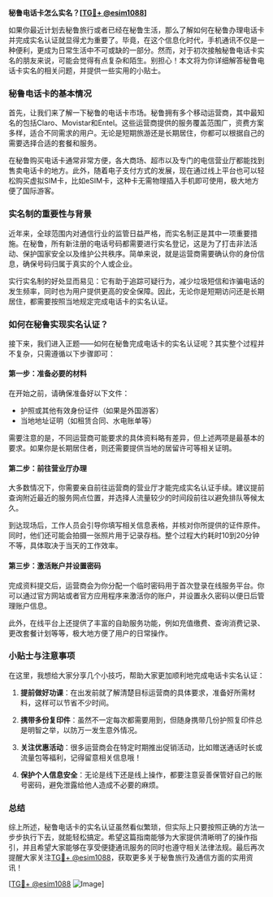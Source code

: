**秘鲁电话卡怎么实名？[[TG💪+ @esim1088](https://t.me/s/esim1088)]**

如果你最近计划去秘鲁旅行或者已经在秘鲁生活，那么了解如何在秘鲁办理电话卡并完成实名认证就显得尤为重要了。毕竟，在这个信息化时代，手机通讯不仅是一种便利，更成为日常生活中不可或缺的一部分。然而，对于初次接触秘鲁电话卡实名的朋友来说，可能会觉得有点复杂和陌生。别担心！本文将为你详细解答秘鲁电话卡实名的相关问题，并提供一些实用的小贴士。

### 秘鲁电话卡的基本情况

首先，让我们来了解一下秘鲁的电话卡市场。秘鲁拥有多个移动运营商，其中最知名的包括Claro、Movistar和Entel。这些运营商提供的服务覆盖范围广，资费方案多样，适合不同需求的用户。无论是短期旅游还是长期居住，你都可以根据自己的需要选择合适的套餐和服务。

在秘鲁购买电话卡通常非常方便，各大商场、超市以及专门的电信营业厅都能找到售卖电话卡的地方。此外，随着电子支付方式的发展，现在通过线上平台也可以轻松购买虚拟SIM卡，比如eSIM卡，这种卡无需物理插入手机即可使用，极大地方便了国际游客。

### 实名制的重要性与背景

近年来，全球范围内对通信行业的监管日益严格，而实名制正是其中一项重要措施。在秘鲁，所有新注册的电话号码都需要进行实名登记，这是为了打击非法活动、保护国家安全以及维护公共秩序。简单来说，就是运营商需要确认你的身份信息，确保号码归属于真实的个人或企业。

实行实名制的好处显而易见：它有助于追踪可疑行为，减少垃圾短信和诈骗电话的发生频率，同时也为用户提供更高的安全保障。因此，无论你是短期访问还是长期居住，都需要按照当地规定完成电话卡的实名认证。

### 如何在秘鲁实现实名认证？

接下来，我们进入正题——如何在秘鲁完成电话卡的实名认证呢？其实整个过程并不复杂，只需遵循以下步骤即可：

#### 第一步：准备必要的材料

在开始之前，请确保准备好以下文件：
- 护照或其他有效身份证件（如果是外国游客）
- 当地地址证明（如租赁合同、水电账单等）

需要注意的是，不同运营商可能要求的具体资料略有差异，但上述两项是最基本的要求。如果你是长期居住者，则还需要提供当地的居留许可等相关证明。

#### 第二步：前往营业厅办理

大多数情况下，你需要亲自前往运营商的营业厅才能完成实名认证手续。建议提前查询附近最近的服务网点位置，并选择人流量较少的时间段前往以避免排队等候太久。

到达现场后，工作人员会引导你填写相关信息表格，并核对你所提供的证件原件。同时，他们还可能会拍摄一张照片用于记录存档。整个过程大约耗时10到20分钟不等，具体取决于当天的工作效率。

#### 第三步：激活账户并设置密码

完成资料提交后，运营商会为你分配一个临时密码用于首次登录在线服务平台。你可以通过官方网站或者官方应用程序来激活你的账户，并设置永久密码以便日后管理账户信息。

此外，在线平台上还提供了丰富的自助服务功能，例如充值缴费、查询消费记录、更改套餐计划等等，极大地方便了用户的日常操作。

### 小贴士与注意事项

在这里，我想给大家分享几个小技巧，帮助大家更加顺利地完成电话卡实名认证：

1. **提前做好功课**：在出发前就了解清楚目标运营商的具体要求，准备好所需材料，这样可以节省不少时间。
   
2. **携带多份复印件**：虽然不一定每次都需要用到，但随身携带几份护照复印件总是明智之举，以防万一发生意外情况。

3. **关注优惠活动**：很多运营商会在特定时期推出促销活动，比如赠送通话时长或流量包等福利，记得留意相关信息哦！

4. **保护个人信息安全**：无论是线下还是线上操作，都要注意妥善保管好自己的账号密码，避免泄露给他人造成不必要的麻烦。

### 总结

综上所述，秘鲁电话卡的实名认证虽然看似繁琐，但实际上只要按照正确的方法一步步执行下去，就能轻松搞定。希望这篇指南能够为大家提供清晰明了的操作指引，并且希望大家能够在享受便捷通讯服务的同时也遵守相关法律法规。最后再次提醒大家关注[TG💪+ @esim1088](https://t.me/s/esim1088)，获取更多关于秘鲁旅行及通信方面的实用资讯！

[[TG💪+ @esim1088](https://t.me/s/esim1088) ![Image](https://i.postimg.cc/4NQfJmqS/Snipaste-2025-05-13-00-14-12.png)]